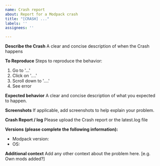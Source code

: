 ```yaml
---
name: Crash report
about: Report for a Modpack crash
title: "[CRASH] ..."
labels: ''
assignees: ''

---
```


**Describe the Crash**
A clear and concise description of when the Crash happens

**To Reproduce**
Steps to reproduce the behavior:
1. Go to '...'
2. Click on '....'
3. Scroll down to '....'
4. See error

**Expected behavior**
A clear and concise description of what you expected to happen.

**Screenshots**
If applicable, add screenshots to help explain your problem.

**Crash Report / log**
Please upload the Crash report or the latest.log file

**Versions (please complete the following information):**
- Modpack version:
- OS:

**Additional context**
Add any other context about the problem here. [e.g. Own mods added?]
